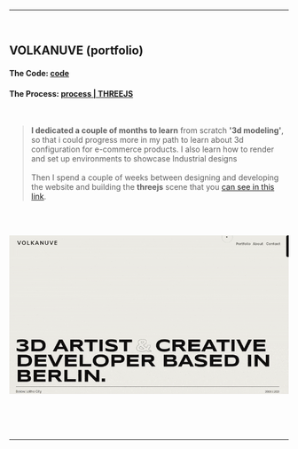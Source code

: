 <br>
<br>
<br>
<hr>
<br>

## VOLKANUVE (portfolio)

#### The Code: [code](https://github.com/nadiamariduena/preview-volkanuve)

#### The Process: [process | THREEJS](https://github.com/nadiamariduena/3d-configurator-beginner1)

<br>

> **I dedicated a couple of months to learn** from scratch **'3d modeling'**, so that i could progress more in my path to learn about 3d configuration for e-commerce products. I also learn how to render and set up environments to showcase Industrial designs<br><br> Then I spend a couple of weeks between designing and developing the website and building the **threejs** scene that you [can see in this link](https://preview-volkanuve-lb5ez1y5m-nadiamariduena.vercel.app/Furniture).

<br>
<br>

[<img src="/src/img/volkanuve.gif"/>](https://preview-volkanuve-lb5ez1y5m-nadiamariduena.vercel.app/Home)

<br>
<br>
<br>
<hr>
<br>
